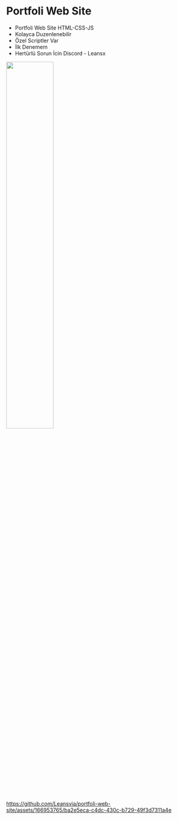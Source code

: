 # Portfoli Web Site

- Portfoli Web Site HTML-CSS-JS
- Kolayca Duzenlenebilir
- Özel Scriptler Var
- İlk Denemem
- Hertürlü Sorun İcin Discord - Leansx

[<img src="https://i.ytimg.com/vi/Hc79sDi3f0U/maxresdefault.jpg" width="50%">](https://www.youtube.com/watch?v=Hc79sDi3f0U "Now in Android: 55")


https://github.com/Leansvia/portfoli-web-site/assets/166953765/ba2e5eca-c4dc-430c-b729-49f3d7311a4e

